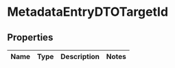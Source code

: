 

# MetadataEntryDTOTargetId


## Properties

| Name | Type | Description | Notes |
|------------ | ------------- | ------------- | -------------|



